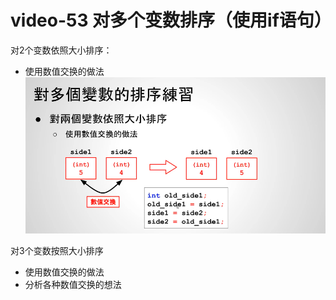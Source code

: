 # video-53 对多个变数排序（使用if语句）


对2个变数依照大小排序：
- 使用数值交换的做法
  ![数值交换](pics//pic-1.jpg)


对3个变数按照大小排序
- 使用数值交换的做法
- 分析各种数值交换的想法
